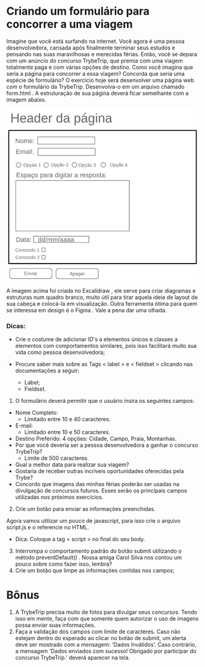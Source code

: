# Criando um formulário para concorrer a uma viagem
Imagine que você está surfando na internet. Você agora é uma pessoa desenvolvedora, cansada após finalmente terminar seus estudos e pensando nas suas maravilhosas e merecidas férias.
Então, você se depara com um anúncio do concurso TrybeTrip, que premia com uma viagem totalmente paga e com várias opções de destino. Como você imagina que seria a página para concorrer a essa viagem?
Concorda que seria uma espécie de formulário?
O exercício hoje será desenvolver uma página web com o formulário da TrybeTrip. Desenvolva-o em um arquivo chamado form.html . A estruturação de sua página deverá ficar semelhante com a imagem abaixo.

![ Formato do Formulário TrybeTrip.](Excalidraw-forms.png)

A imagem acima foi criada no Excalidraw , ele serve para criar diagramas e estruturas num quadro branco, muito útil para tirar aquela ideia de layout de sua cabeça e colocá-la em visualização. Outra ferramenta ótima para quem se interessa em design é o Figma . Vale a pena dar uma olhada.

### Dicas:
* Crie o costume de adicionar ID's a elementos únicos e classes a elementos com comportamentos similares, pois isso facilitará muito sua vida como pessoa desenvolvedora;

* Procure saber mais sobre as Tags  < label > e < fieldset > clicando nas documentações a seguir:
    * Label;
    * Fieldset.

1. O formulário deverá permitir que o usuário insira os seguintes campos:

* Nome Completo:
    * Limitado entre 10 e 40 caracteres.
* E-mail:
    * Limitado entre 10 e 50 caracteres.
* Destino Preferido:
4 opções: Cidade, Campo, Praia, Montanhas.
* Por que você deveria ser a pessoa desenvolvedora a ganhar o concurso TrybeTrip?
    * Limite de 500 caracteres.
* Qual a melhor data para realizar sua viagem?
* Gostaria de receber outras incríveis oportunidades oferecidas pela Trybe?
* Concordo que imagens das minhas férias poderão ser usadas na divulgação de concursos futuros.
Esses serão os principais campos utilizadas nos próximos exercícios.

2. Crie um botão para enviar as informações preenchidas.

Agora vamos utilizar um pouco de javascript, para isso crie o arquivo script.js e o referencie no HTML.

* Dica: Coloque a tag < script > no final do seu body.

3. Interrompa o comportamento padrão do botão submit utilizando o método preventDefault() . Nossa amiga Carol Silva nos contou um pouco sobre como fazer isso, lembra?
4. Crie um botão que limpe as informações contidas nos campos;

# Bônus
1. A TrybeTrip precisa muito de fotos para divulgar seus concursos. Tendo isso em mente, faça com que somente quem autorizar o uso de imagens possa enviar suas informações.
2. Faça a validação dos campos com limite de caracteres. Caso não estejam dentro do esperado ao clicar no botão de submit, um alerta deve ser mostrado com a mensagem: 'Dados Inválidos'. Caso contrário, a mensagem 'Dados enviados com sucesso! Obrigado por participar do concurso TrybeTrip.' deverá aparecer na tela.
